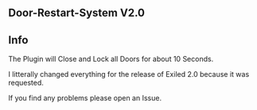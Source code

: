 ## Door-Restart-System V2.0

## Info
The Plugin will Close and Lock all Doors for about 10 Seconds.
 
I litterally changed everything for the release of Exiled 2.0 because it was requested.

If you find any problems please open an Issue.

